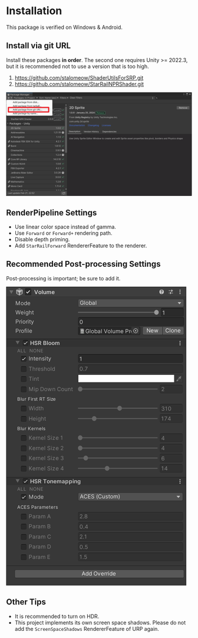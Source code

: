 # Installation

This package is verified on Windows & Android.

## Install via git URL

Install these packages **in order**. The second one requires Unity >= 2022.3, but it is recommended not to use a version that is too high.

1. https://github.com/stalomeow/ShaderUtilsForSRP.git
2. https://github.com/stalomeow/StarRailNPRShader.git

![Install](../_img/install.png)

## RenderPipeline Settings

- Use linear color space instead of gamma.
- Use `Forward` or `Forward+` rendering path.
- Disable depth priming.
- Add `StarRailForward` RendererFeature to the renderer.

## Recommended Post-processing Settings

Post-processing is important; be sure to add it.

![Post-processing settings](../_img/postprocessing.png)

## Other Tips

- It is recommended to turn on HDR.
- This project implements its own screen space shadows. Please do not add the `ScreenSpaceShadows` RendererFeature of URP again.
